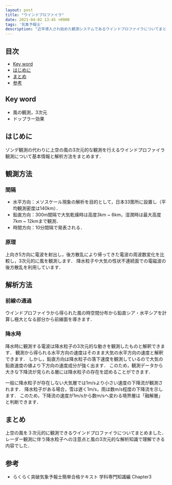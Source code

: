```yaml
---
layout: post
title: "ウインドプロファイラ"
date: 2021-04-02 13:45 +0900
tags: '気象予報士'
description: "近年導入され始めた観測システムであるウインドプロファイラについてまとめます．"
---
```


## 目次
- [Key word](#key-word)
- [はじめに](#はじめに)
- [まとめ](#まとめ)
- [参考](#参考)

## Key word
- 風の観測，3次元
- ドップラー効果

## はじめに
ゾンデ観測の代わりに上空の風の3次元的な観測を行えるウインドプロファイラ観測について基本情報と解析方法をまとめます．

## 観測方法
### 間隔
- 水平方向：メソスケール現象の解析を目的として，日本33箇所に設置し（平均観測密度は140km）．
- 鉛直方向：300m間隔で大気乾燥時は高度3km ~ 6km，湿潤時は最大高度7km ~ 12kmまで観測．
- 時間方向：10分間隔で発表される．

### 原理
上向き5方向に電波を射出し，後方散乱により帰ってきた電波の周波数変化を比較し，3次元的に風を観測します．
降水粒子や大気の性状不連続面での電磁波の後方散乱を利用しています．

## 解析方法
### 前線の通過
ウインドプロファイラから得られた風の時空間分布から鉛直シア・水平シアを計算し極大となる部分から前線面を導きます．

### 降水時
降水時に観測する電波は降水粒子の3次元的な動きを観測したものと解釈できます．
観測から得られる水平方向の速度はそのまま大気の水平方向の速度と解釈できます．
しかし，鉛直方向は降水粒子の落下速度を観測しているので大気の鉛直速度の値より下方向の速度成分が強く出ます．
このため，観測データから大きな下降流が見られる層には降水粒子の存在を認めることができます．

一般に降水粒子が存在しない大気層では1m/sより小さい速度の下降流が観測されます．
降水粒子がある場合，雪は遅く1m/s，雨は数m/s程度の下降流を示します．
このため，下降流の速度が1m/sから数m/sへ変わる境界層は「融解層」と判断できます．

## まとめ
上空の風を３次元的に観測できるウインドプロファイラについてまとめました．
レーダー観測に伴う降水粒子への注意点と風の3次元的な解析知識で理解できる内容でした．

## 参考
- らくらく突破気象予報士簡単合格テキスト 学科専門知識編 Chapter3
